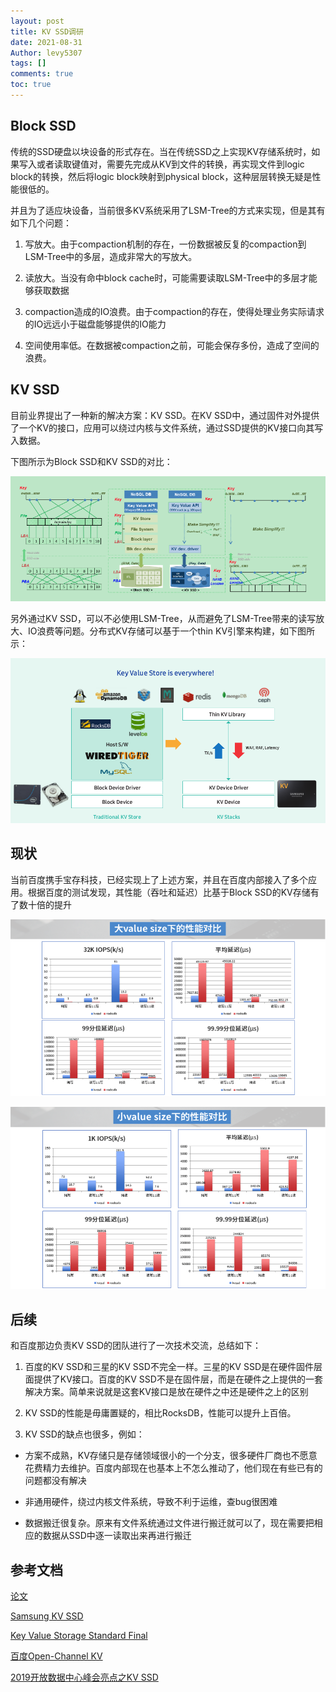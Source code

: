 ```yaml
---
layout: post
title: KV SSD调研
date: 2021-08-31
Author: levy5307
tags: []
comments: true
toc: true
---
```


## Block SSD

传统的SSD硬盘以块设备的形式存在。当在传统SSD之上实现KV存储系统时，如果写入或者读取键值对，需要先完成从KV到文件的转换，再实现文件到logic block的转换，然后将logic block映射到physical block，这种层层转换无疑是性能很低的。

并且为了适应块设备，当前很多KV系统采用了LSM-Tree的方式来实现，但是其有如下几个问题：

1. 写放大。由于compaction机制的存在，一份数据被反复的compaction到LSM-Tree中的多层，造成非常大的写放大。

2. 读放大。当没有命中block cache时，可能需要读取LSM-Tree中的多层才能够获取数据

3. compaction造成的IO浪费。由于compaction的存在，使得处理业务实际请求的IO远远小于磁盘能够提供的IO能力

4. 空间使用率低。在数据被compaction之前，可能会保存多份，造成了空间的浪费。

## KV SSD

目前业界提出了一种新的解决方案：KV SSD。在KV SSD中，通过固件对外提供了一个KV的接口，应用可以绕过内核与文件系统，通过SSD提供的KV接口向其写入数据。

下图所示为Block SSD和KV SSD的对比：

![](../images/kv-ssd-compare.png)

另外通过KV SSD，可以不必使用LSM-Tree，从而避免了LSM-Tree带来的读写放大、IO浪费等问题。分布式KV存储可以基于一个thin KV引擎来构建，如下图所示：

![](../images/kv-ssd-arch.png)

## 现状

当前百度携手宝存科技，已经实现上了上述方案，并且在百度内部接入了多个应用。根据百度的测试发现，其性能（吞吐和延迟）比基于Block SSD的KV存储有了数十倍的提升

![](../images/kv-ssd-big-value.png)

![](../images/kv-ssd-small-value.png)

## 后续

和百度那边负责KV SSD的团队进行了一次技术交流，总结如下：

1. 百度的KV SSD和三星的KV SSD不完全一样。三星的KV SSD是在硬件固件层面提供了KV接口。百度的KV SSD不是在固件层，而是在硬件之上提供的一套解决方案。简单来说就是这套KV接口是放在硬件之中还是硬件之上的区别

2. KV SSD的性能是毋庸置疑的，相比RocksDB，性能可以提升上百倍。

3. KV SSD的缺点也很多，例如：

- 方案不成熟，KV存储只是存储领域很小的一个分支，很多硬件厂商也不愿意花费精力去维护。百度内部现在也基本上不怎么推动了，他们现在有些已有的问题都没有解决

- 非通用硬件，绕过内核文件系统，导致不利于运维，查bug很困难

- 数据搬迁很复杂。原来有文件系统通过文件进行搬迁就可以了，现在需要把相应的数据从SSD中逐一读取出来再进行搬迁

## 参考文档

[论文](https://cseweb.ucsd.edu/~y7jin/papers/KAML17_Yanqin.pdf)

[Samsung KV SSD](https://www.samsung.com/semiconductor/global.semi.static/Samsung_Key_Value_SSD_enables_High_Performance_Scaling-0.pdf)

[Key Value Storage Standard Final](https://www.snia.org/sites/default/files/ESF/Key-Value-Storage-Standard-Final.pdf)

[百度Open-Channel KV](http://www.dostor.com/p/64402.html)

[2019开放数据中心峰会亮点之KV SSD](http://www.odcc.org.cn/news/p-1160060784686317569.html)

